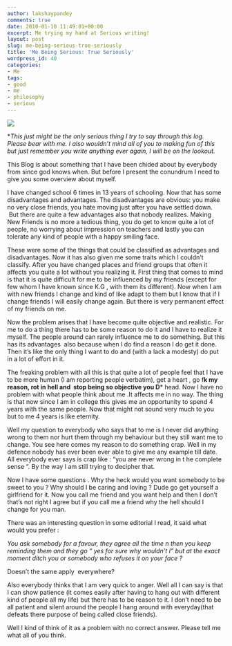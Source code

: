 ```yaml
---
author: lakshaypandey
comments: true
date: 2010-01-10 11:49:01+00:00
excerpt: Me trying my hand at Serious writing!
layout: post
slug: me-being-serious-true-seriously
title: 'Me Being Serious: True Seriously'
wordpress_id: 40
categories:
- Me
tags:
- good
- me
- philosophy
- serious
---
```


[![](http://scarface09023.files.wordpress.com/2010/01/exterior_heart_anatomy3.jpg)](http://scarface09023.files.wordpress.com/2010/01/exterior_heart_anatomy3.jpg)

*_This just might be the only serious thing I try to say through this log. Please bear with me. I also wouldn’t mind all of you to making fun of this but just remember you write anything ever again, I will be on the lookout._

This Blog is about something that I have been chided about by everybody from since god knows when. But before I present the conundrum I need to give you some overview about myself.

I have changed school 6 times in 13 years of schooling. Now that has some disadvantages and advantages. The disadvantages are obvious: you make no very close friends, you hate moving just after you have settled down.  But there are quite a few advantages also that nobody realizes. Making New Friends is no more a tedious thing, you do get to know quite a lot of people, no worrying about impression on teachers and lastly you can tolerate any kind of people with a happy smiling face.

These were some of the things that could be classified as advantages and disadvantages. Now it has also given me some traits which I couldn’t classify. After you have changed places and friend groups that often it affects you quite a lot without you realizing it. First thing that comes to mind is that it is quite difficult for me to be influenced by my friends (except for few whom I have known since K.G , with them its different). Now when I am with new friends I change and kind of like adapt to them but I know that if I change friends I will easily change again. But there is very permanent effect of my friends on me.

Now the problem arises that I have become quite objective and realistic. For me to do a thing there has to be some reason to do it and I have to realize it myself. The people around can rarely influence me to do something. But this has its advantages  also because when I do find a reason I do get it done. Then it’s like the only thing I want to do and (with a lack a modesty) do put in a lot of effort in it.

The freaking problem with all this is that quite a lot of people feel that I have to be more human (I am reporting people verbatim), get a heart , go f**k my reason, rot in hell and  stop being so objective you D*** head. Now I have no problem with what people think about me .It affects me in no way. The thing is that now since I am in college this gives me an opportunity to spend 4 years with the same people. Now that might not sound very much to you but to me 4 years is like eternity.

Well my question to everybody who says that to me is I never did anything wrong to them nor hurt them through my behaviour but they still want me to change. You see here comes my reason to do something crap. Well in my defence nobody has ever been ever able to give me any example till date. All everybody ever says is crap like : “you are never wrong in t he complete sense “. By the way I am still trying to decipher that.

Now I have some questions . Why the heck would you want somebody to be sweet to you ? Why should I be caring and loving ? Dude go get yourself a girlfriend for it. Now you call me friend and you want help and then I don’t that’s not right I agree but if you call me a friend why the hell should I change for you man.

There was an interesting question in some editorial I read, it said what would you prefer :

_You ask somebody for a favour, they agree all the time n then you keep reminding them and they go “ yes for sure why wouldn’t I” but at the exact moment ditch you or somebody who refuses it on your face ?_

Doesn’t the same apply  everywhere?

Also everybody thinks that I am very quick to anger. Well all I can say is that I can show patience (it comes easily after having to hang out with different kind of people all my life) but there has to be reason to it. I don’t need to be all patient and silent around the people I hang around with everyday(that defeats there purpose of being called close friends).

Well I kind of think of it as a problem with no correct answer. Please tell me what all of you think.
